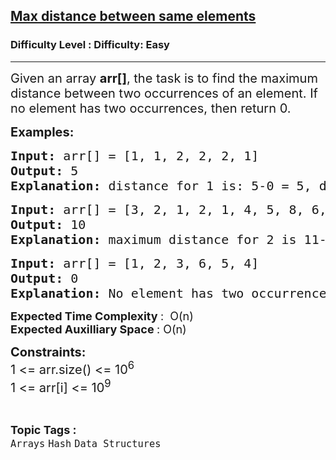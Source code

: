 <h2><a href="https://www.geeksforgeeks.org/problems/max-distance-between-same-elements/1?page=1&category=Arrays,Strings&company=Zoho&sortBy=submissions">Max distance between same elements</a></h2><h3>Difficulty Level : Difficulty: Easy</h3><hr><div class="problems_problem_content__Xm_eO"><p><span style="font-size: 20px;">Given an array <strong>arr[]</strong>, the task is to find the maximum distance between two occurrences of an element. If no element has two occurrences, then return 0.</span></p>
<p><span style="font-size: 20px;"><strong>Examples:</strong></span></p>
<pre><span style="font-size: 20px;"><strong>Input: </strong></span><span style="font-size: 20px;">arr[] = [1, 1, 2, 2, 2, 1]</span>
<span style="font-size: 20px;"><strong>Output: </strong>5</span>
<span style="font-size: 20px;"><strong>Explanation: </strong>distance for 1 is: 5-0 = 5, distance for 2 is : 4-2 = 2, So max distance is 5.</span></pre>
<pre><span style="font-size: 20px;"><strong>Input: </strong>arr[] = [3, 2, 1, 2, 1, 4, 5, 8, 6, 7, 4, 2]</span>
<span style="font-size: 20px;"><strong>Output: </strong>10</span>
<span style="font-size: 20px;"><strong>Explanation: </strong></span><span style="font-size: 20px;">maximum distance for 2 is 11-1 = 10, maximum distance for 1 is 4-2 = 2 ,maximum distance for 4 is 10-5 = 5, So max distance is 10.<br></span></pre>
<pre><strong><span style="font-size: 20px;">Input: </span></strong><span style="font-size: 20px;">arr[] = [1, 2, 3, 6, 5, 4]<br><strong>Output: </strong>0<br><strong>Explanation: </strong>No element has two occurrences, so maximum distance = 0.<br></span></pre>
<p><span style="font-size: 18px;"><strong>Expected Time Complexity </strong>:&nbsp; O(n)<br><strong>Expected Auxilliary Space </strong>: O(n)</span></p>
<p><span style="font-size: 20px;"><strong>Constraints:<br></strong></span><span style="font-size: 20px;">1 &lt;= arr.size() &lt;= 10<sup>6</sup><br>1 &lt;= arr[i] &lt;= 10<sup>9</sup></span></p></div><br><p><span style=font-size:18px><strong>Topic Tags : </strong><br><code>Arrays</code>&nbsp;<code>Hash</code>&nbsp;<code>Data Structures</code>&nbsp;